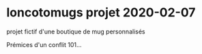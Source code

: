 # loncotomugs projet 2020-02-07
projet fictif d'une boutique de mug personnalisés

Prémices d'un conflit 101...

